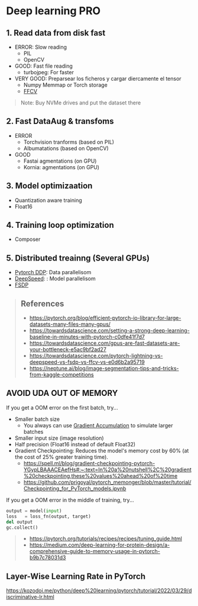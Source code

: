 # Deep learning PRO


## 1. Read data from disk fast

- ERROR: Slow reading
  - PIL
  - OpenCV
- GOOD: Fast file reading
  - turbojpeg: For faster
- VERY GOOD: Preparsear los ficheros y cargar diercamente el tensor
  - Numpy Memmap or Torch storage
  - [FFCV](https://ffcv.io)

> Note: Buy NVMe drives and put the dataset there


## 2. Fast DataAug & transfoms

- ERROR
  - Torchvision tranforms (based on PIL)
  - Albumatations (based on OpenCV)
- GOOD
  - Fastai agmentations (on GPU)
  - Kornia: agmentations (on GPU)

## 3. Model optimizaation

- Quantization aware training
- Float16

## 4. Training loop optimization
- Composer


## 5. Distributed treainng (Several GPUs)

- [Pytorch DDP](https://pytorch.org/tutorials/intermediate/ddp_tutorial.html): Data parallelisom
- [DeepSpeed](https://www.deepspeed.ai): : Model parallelisom
- [FSDP](https://fairscale.readthedocs.io/en/stable/api/nn/fsdp.html)


> ## References
> - https://pytorch.org/blog/efficient-pytorch-io-library-for-large-datasets-many-files-many-gpus/
> - https://towardsdatascience.com/setting-a-strong-deep-learning-baseline-in-minutes-with-pytorch-c0dfe41f7d7
> - https://towardsdatascience.com/gpus-are-fast-datasets-are-your-bottleneck-e5ac9bf2ad27
> - https://towardsdatascience.com/pytorch-lightning-vs-deepspeed-vs-fsdp-vs-ffcv-vs-e0d6b2a95719
> - https://neptune.ai/blog/image-segmentation-tips-and-tricks-from-kaggle-competitions







## AVOID UDA OUT OF MEMORY

If you get a OOM error on the first batch, try...

- Smaller batch size
  - You always can use [Gradient Accumulation](https://kozodoi.me/python/deep%20learning/pytorch/tutorial/2021/02/19/gradient-accumulation.html) to simulate larger batches
- Smaller input size (image resolution)
- Half precision (Float16 instead of default Float32)
- Gradient Checkpointing: Reduces the model's memory cost by 60% (at the cost of 25% greater training time).
  - https://spell.ml/blog/gradient-checkpointing-pytorch-YGypLBAAACEAefHs#:~:text=In%20a%20nutshell%2C%20gradient%20checkpointing,these%20values%20ahead%20of%20time
  - https://github.com/prigoyal/pytorch_memonger/blob/master/tutorial/Checkpointing_for_PyTorch_models.ipynb


If you get a OOM error in the middle of training, try...

```python
output = model(input)
loss   = loss_fn(output, target)
del output
gc.collect()
```

> - https://pytorch.org/tutorials/recipes/recipes/tuning_guide.html
> - https://medium.com/deep-learning-for-protein-design/a-comprehensive-guide-to-memory-usage-in-pytorch-b9b7c78031d3







## Layer-Wise Learning Rate in PyTorch

https://kozodoi.me/python/deep%20learning/pytorch/tutorial/2022/03/29/discriminative-lr.html
